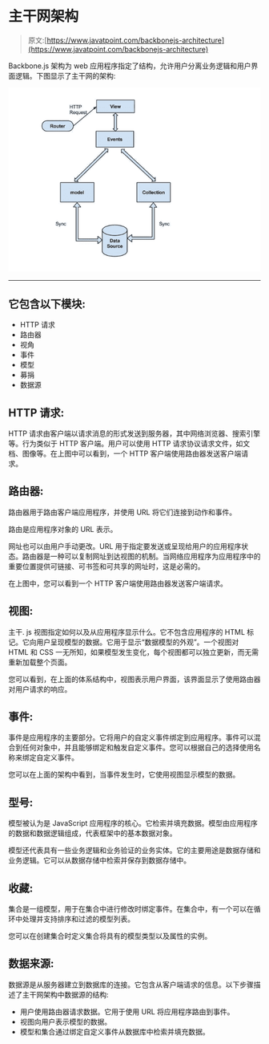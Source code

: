 # 主干网架构

> 原文:[https://www.javatpoint.com/backbonejs-architecture](https://www.javatpoint.com/backbonejs-architecture)

Backbone.js 架构为 web 应用程序指定了结构，允许用户分离业务逻辑和用户界面逻辑。下图显示了主干网的架构:

![Backbone.js Architecture](img/24afbadc1eff8aed6859593dcb23a2ad.png)

* * *

## 它包含以下模块:

*   HTTP 请求
*   路由器
*   视角
*   事件
*   模型
*   募捐
*   数据源

## HTTP 请求:

HTTP 请求由客户端以请求消息的形式发送到服务器，其中网络浏览器、搜索引擎等。行为类似于 HTTP 客户端。用户可以使用 HTTP 请求协议请求文件，如文档、图像等。在上图中可以看到，一个 HTTP 客户端使用路由器发送客户端请求。

## 路由器:

路由器用于路由客户端应用程序，并使用 URL 将它们连接到动作和事件。

路由是应用程序对象的 URL 表示。

网址也可以由用户手动更改。URL 用于指定要发送或呈现给用户的应用程序状态。路由器是一种可以复制网址到达视图的机制。当网络应用程序为应用程序中的重要位置提供可链接、可书签和可共享的网址时，这是必需的。

在上图中，您可以看到一个 HTTP 客户端使用路由器发送客户端请求。

## 视图:

主干. js 视图指定如何以及从应用程序显示什么。它不包含应用程序的 HTML 标记。它向用户呈现模型的数据。它用于显示“数据模型的外观”。一个视图对 HTML 和 CSS 一无所知，如果模型发生变化，每个视图都可以独立更新，而无需重新加载整个页面。

您可以看到，在上面的体系结构中，视图表示用户界面，该界面显示了使用路由器对用户请求的响应。

## 事件:

事件是应用程序的主要部分。它将用户的自定义事件绑定到应用程序。事件可以混合到任何对象中，并且能够绑定和触发自定义事件。您可以根据自己的选择使用名称来绑定自定义事件。

您可以在上面的架构中看到，当事件发生时，它使用视图显示模型的数据。

## 型号:

模型被认为是 JavaScript 应用程序的核心。它检索并填充数据。模型由应用程序的数据和数据逻辑组成，代表框架中的基本数据对象。

模型还代表具有一些业务逻辑和业务验证的业务实体。它的主要用途是数据存储和业务逻辑。它可以从数据存储中检索并保存到数据存储中。

## 收藏:

集合是一组模型，用于在集合中进行修改时绑定事件。在集合中，有一个可以在循环中处理并支持排序和过滤的模型列表。

您可以在创建集合时定义集合将具有的模型类型以及属性的实例。

## 数据来源:

数据源是从服务器建立到数据库的连接。它包含从客户端请求的信息。以下步骤描述了主干网架构中数据源的结构:

*   用户使用路由器请求数据。它用于使用 URL 将应用程序路由到事件。
*   视图向用户表示模型的数据。
*   模型和集合通过绑定自定义事件从数据库中检索并填充数据。